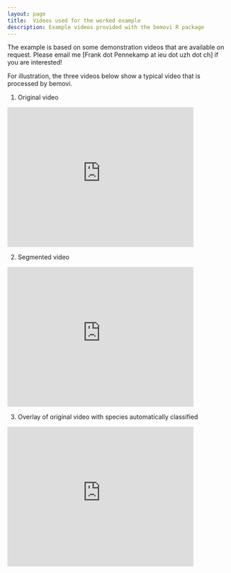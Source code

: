 ```yaml
---
layout: page
title:  Videos used for the worked example
description: Example videos provided with the bemovi R package
---
```


The example is based on some demonstration videos that are available on request. 
Please email me [Frank dot Pennekamp at ieu dot uzh dot ch] if you are interested! 

For illustration, the three videos below show a typical video that is processed by bemovi.

1. Original video

<iframe width="420" height="315" src="https://www.youtube.com/embed/PAljRytFe74" frameborder="0" allowfullscreen></iframe>

2. Segmented video

<iframe width="420" height="315" src="https://www.youtube.com/embed/Q6V6FvI8pn8" frameborder="0" allowfullscreen></iframe>

3. Overlay of original video with species automatically classified

<iframe width="420" height="315" src="https://www.youtube.com/embed/W0flrLvsIiQ" frameborder="0" allowfullscreen></iframe>